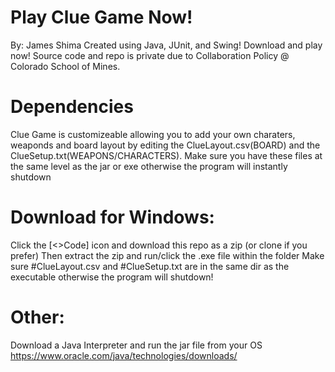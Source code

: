 # Play Clue Game Now!
By: James Shima
Created using Java, JUnit, and Swing!
Download and play now! 
Source code and repo is private due to Collaboration Policy @ Colorado School of Mines. 

# Dependencies
Clue Game is customizeable allowing you to add your own charaters, weaponds and board layout by editing the ClueLayout.csv(BOARD)
and the ClueSetup.txt(WEAPONS/CHARACTERS). Make sure you have these files at the same level as the jar or exe otherwise
the program will instantly shutdown

# Download for Windows:
Click the [<>Code] icon and download this repo as a zip (or clone if you prefer)
Then extract the zip and run/click the .exe file within the folder 
Make sure #ClueLayout.csv and #ClueSetup.txt are in the same dir
as the executable otherwise the program will shutdown!

# Other:
Download a Java Interpreter and run the jar file from your OS 
https://www.oracle.com/java/technologies/downloads/


